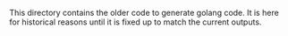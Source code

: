 This directory contains the older code to generate golang code. It is here for
historical reasons until it is fixed up to match the current outputs.

